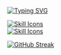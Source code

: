 [![Typing SVG](https://readme-typing-svg.demolab.com?font=Chakra+Petch&duration=3000&pause=1000&color=33FF4E&vCenter=true&width=435&lines=Amateur+Coder;Currently+learning+JAVA;Worked+with+7%2B+languages)](https://git.io/typing-svg)

[![Skill Icons](https://skillicons.dev/icons?i=html,css,js,cpp,cs,python,java,lua)](https://skillicons.dev)<br>
[![Skill Icons](https://skillicons.dev/icons?i=arduino,replit,sublime,unity,vscode,idea,gcp,bots)](https://skillicons.dev)

[![GitHub Streak](https://streak-stats.demolab.com?user=Lemonnik6484&theme=transparent&hide_border=true&date_format=j%20M%5B%20Y%5D&stroke=33FF4E&ring=33FF4E9B&fire=A0FF24&currStreakNum=33FF4E&sideNums=28C93D&currStreakLabel=24B236B4&sideLabels=21A53293&excludeDaysLabel=23AF369D)](https://git.io/streak-stats)
